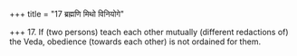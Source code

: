 +++
title = "17 ब्रह्मणि मिथो विनियोगे"

+++
17. If (two persons) teach each other mutually (different redactions of) the Veda, obedience (towards each other) is not ordained for them.
